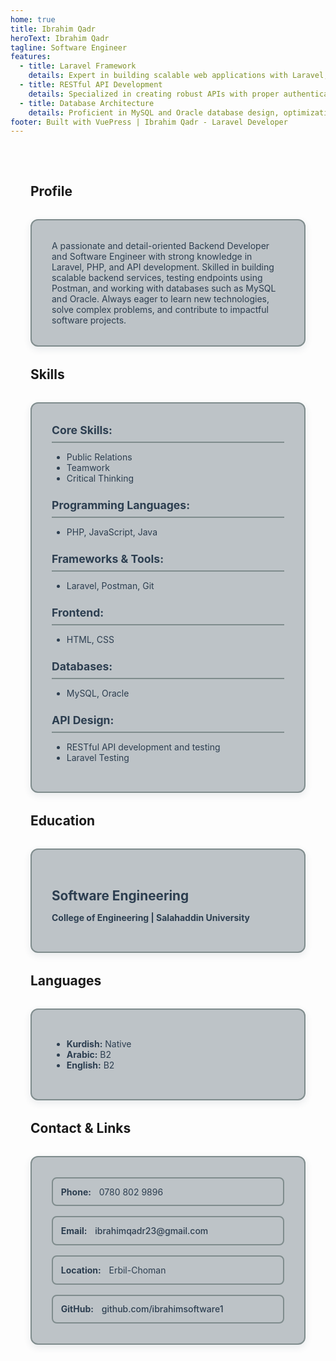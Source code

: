 ```yaml
---
home: true
title: Ibrahim Qadr
heroText: Ibrahim Qadr
tagline: Software Engineer
features:
  - title: Laravel Framework
    details: Expert in building scalable web applications with Laravel, following MVC architecture and best practices
  - title: RESTful API Development
    details: Specialized in creating robust APIs with proper authentication, validation, and documentation
  - title: Database Architecture
    details: Proficient in MySQL and Oracle database design, optimization, and complex query development
footer: Built with VuePress | Ibrahim Qadr - Laravel Developer
---
```


<div class="modern-portfolio">

## Profile

<div class="profile-card">
A passionate and detail-oriented Backend Developer and Software Engineer with strong knowledge in Laravel, PHP, and API development. Skilled in building scalable backend services, testing endpoints using Postman, and working with databases such as MySQL and Oracle. Always eager to learn new technologies, solve complex problems, and contribute to impactful software projects.
</div>

## Skills

<div class="skills-card">

### Core Skills:
- Public Relations
- Teamwork
- Critical Thinking

### Programming Languages:
- PHP, JavaScript, Java

### Frameworks & Tools:
- Laravel, Postman, Git

### Frontend:
- HTML, CSS

### Databases:
- MySQL, Oracle

### API Design:
- RESTful API development and testing
- Laravel Testing

</div>

## Education

<div class="education-card">
<h3>Software Engineering</h3>
<p><strong>College of Engineering | Salahaddin University</strong></p>
</div>

## Languages

<div class="languages-card">
<ul>
<li><strong>Kurdish:</strong> Native</li>
<li><strong>Arabic:</strong> B2</li>
<li><strong>English:</strong> B2</li>
</ul>
</div>

## Contact & Links

<div class="contact-card">
<div class="contact-info">
<div class="contact-item">
<strong>Phone:</strong> 0780 802 9896
</div>
<div class="contact-item">
<strong>Email:</strong> <a href="mailto:ibrahimqadr23@gmail.com">ibrahimqadr23@gmail.com</a>
</div>
<div class="contact-item">
<strong>Location:</strong> Erbil-Choman
</div>
<div class="contact-item">
<strong>GitHub:</strong> <a href="https://github.com/ibrahimsoftware1" target="_blank">github.com/ibrahimsoftware1</a>
</div>
</div>
</div>

</div>

<style>
:root {
  --primary-dark: #2C3E50;
  --primary-medium: #34495E;
  --neutral-medium: #7F8C8D;
  --neutral-light: #BDC3C7;
  --background-light: #ECFOF1;
  --text-dark: #2C3E50;
}

.modern-portfolio {
  max-width: 1000px;
  margin: 0 auto;
  padding: 2rem;
  background: #ECFOF1;
  min-height: 100vh;
}

.profile-card,
.skills-card,
.education-card,
.languages-card,
.contact-card {
  background: var(--neutral-light);
  border: 2px solid var(--neutral-medium);
  border-radius: 12px;
  padding: 2rem;
  margin: 2rem 0;
  box-shadow: 0 4px 12px rgba(44, 62, 80, 0.1);
  color: var(--text-dark);
}

.skills-card h3 {
  color: var(--primary-dark);
  font-size: 1.1rem;
  margin: 1.5rem 0 0.8rem 0;
  border-bottom: 2px solid var(--neutral-medium);
  padding-bottom: 0.5rem;
}

.skills-card h3:first-of-type {
  margin-top: 0;
}

.education-card h3 {
  color: var(--primary-dark);
  font-size: 1.3rem;
  margin-bottom: 0.5rem;
}

.contact-info {
  display: grid;
  grid-template-columns: repeat(auto-fit, minmax(250px, 1fr));
  gap: 1rem;
}

.contact-item {
  display: flex;
  align-items: center;
  gap: 0.8rem;
  padding: 0.8rem;
  background: #ECFOF1;
  border-radius: 8px;
  border: 2px solid #7F8C8D;
}

.contact-item .icon {
  font-size: 1.2rem;
  width: 24px;
  text-align: center;
}

.contact-item a {
  color: var(--primary-dark);
  text-decoration: none;
  font-weight: 500;
}

/* Dark Mode */
@media (prefers-color-scheme: dark) {
  :root {
    --background-light: #2C3E50;
    --neutral-light: #34495E;
    --text-dark: #ECFOF1;
  }
  
  .modern-portfolio {
    background: var(--background-light);
    color: var(--text-dark);
  }
}

@media (max-width: 768px) {
  .modern-portfolio {
    padding: 1rem;
  }
  
  .contact-info {
    grid-template-columns: 1fr;
    gap: 0.8rem;
  }
  
  .contact-item {
    padding: 0.6rem;
    border: 2px solid #BDC3C7;
    font-size: 0.9rem;
    flex-wrap: wrap;
    justify-content: flex-start;
  }
  
  .contact-item .icon {
    font-size: 1rem;
    min-width: 20px;
    flex-shrink: 0;
  }
  
  .contact-item strong {
    font-size: 0.9rem;
  }
}
</style>